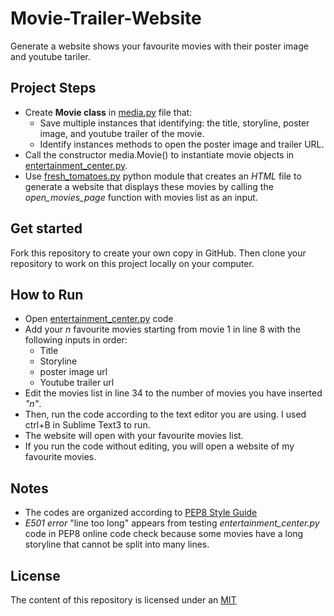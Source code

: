 # Movie-Trailer-Website
Generate a website shows your favourite movies with their poster image and youtube tariler.
## Project Steps
- Create **Movie class** in [media.py](https://github.com/HanaShamatah/Movie-Trailer-Website/blob/master/media.py) file that: 
  - Save multiple instances that identifying: the title, storyline, poster image, and youtube trailer of the movie.
  - Identify instances methods to open the poster image and trailer URL.
- Call the constructor media.Movie() to instantiate movie objects in [entertainment_center.py](https://github.com/HanaShamatah/Movie-Trailer-Website/blob/master/entertainment_center.py).
- Use [fresh_tomatoes.py](https://github.com/udacity/ud036_StarterCode) python module that creates an _HTML_ file to generate a website that displays these movies by calling the _open_movies_page_ function with movies list as an input.

## Get started
Fork this repository to create your own copy in GitHub. Then clone your repository to work on this project locally on your computer.

## How to Run
- Open [entertainment_center.py](https://github.com/HanaShamatah/Movie-Trailer-Website/blob/master/entertainment_center.py) code
- Add your _n_ favourite movies starting from movie 1 in line 8 with the following inputs in order:
  - Title
  - Storyline
  - poster image url
  - Youtube trailer url
- Edit the movies list in line 34 to the number of movies you have inserted _"n"_.
- Then, run the code according to the text editor you are using. I used ctrl+B in Sublime Text3 to run.
- The website will open with your favourite movies list.
- If you run the code without editing, you will open a website of my favourite movies.

 ## Notes
- The codes are organized according to [PEP8 Style Guide](https://www.python.org/dev/peps/pep-0008/#tabs-or-spaces)
- _E501 error_ "line too long" appears from testing _entertainment_center.py_ code in PEP8 online code check because some movies have a long storyline that cannot be split into many lines.

## License
The content of this repository is licensed under an [MIT](https://choosealicense.com/licenses/mit/)
